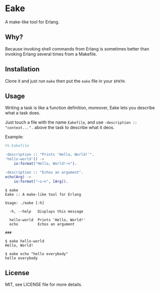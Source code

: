 # Eake

A make-like tool for Erlang.

## Why?

Because invoking shell commands from Erlang is sometimes better than invoking Erlang several times from a Makefile.

## Installation

Clone it and just run `make` then put the `eake` file in your `$PATH`.

## Usage

Writing a task is like a function definition, moreover, Eake lets you describe what a task does.

Just touch a file with the name `Eakefile`, and use `-description :: "context...".` above the task to describe what it deos.

Example:
```erlang
%% Eakefile

-description :: "Prints 'Hello, World!'".
'hello-world'() ->
    io:format("Hello, World!~n").

-description :: "Echos an argument".
echo(Arg) ->
    io:format("~s~n", [Arg]).
```

```
$ eake
Eake :: A make-like tool for Erlang

Usage: ./eake [-h]

  -h, --help   Displays this message

  hello-world  Prints 'Hello, World!'
  echo         Echos an argument

###

$ eake hello-world
Hello, World!

$ eake echo "hello everybody"
hello everybody
```

## License

MIT, see LICENSE file for more details.
